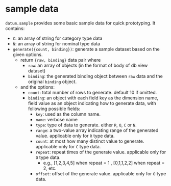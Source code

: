 # sample data

`datum.sample` provides some basic sample data for quick prototyping. It contains:

 - `C`: an array of string for category type data
 - `N`: an array of string for nominal type data
 - `generate({count, binding})`: generate a sample dataset based on the given options.
   - return `{raw, binding}` data pair where
     - `raw`: an array of objects (in the format of body of db view dataset) 
     - `binding`: the generated binding object between `raw` data and the original `binding` object.
   - and the options:
     - `count`: total number of rows to generate. default 10 if omitted.
     - `binding`: an object with each field key as the dimension name, field value as an object indicating how to generate data, with following possible fields:
       - `key`: used as the column name.
       - `name`: verbose name
       - `type`: type of data to generate. either `R`, `O`, `C` or `N`.
       - `range`: a two-value array indicating range of the generated value. applicable only for `R` type data.
       - `count`: at most how many distinct value to generate. applicable only for `C` type data.
       - `repeat`: repeat times of the generate value. applicable only for `O` type data.
         - e.g., [1,2,3,4,5] when repeat = 1 , [0,1,1,2,2] when repeat = 2, etc.
       - `offset`: offset of the generate value. applicable only for `O` type data.

